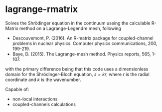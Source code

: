 # lagrange-rmatrix
Solves the Shrödinger equation in the continuum useing the calculable R-Matrix method on a Lagrange-Legendre mesh, following 
- Descouvemont, P. (2016). An R-matrix package for coupled-channel problems in nuclear physics. Computer physics communications, 200, 199-219.
- Baye, D. (2015). The Lagrange-mesh method. Physics reports, 565, 1-107.

with the primary difference being that this code uses a dimensionless domain for the Shrödinger-Bloch equation, $s = kr$, where $r$ is the radial coordinate and $k$ is the wavenumber. 

Capable of:
- non-local interactions
- coupled-channels calculations

